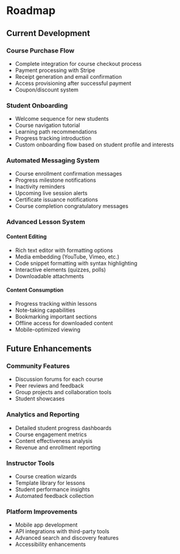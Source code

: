 
# Roadmap

## Current Development

### Course Purchase Flow
- Complete integration for course checkout process
- Payment processing with Stripe
- Receipt generation and email confirmation
- Access provisioning after successful payment
- Coupon/discount system

### Student Onboarding
- Welcome sequence for new students
- Course navigation tutorial
- Learning path recommendations
- Progress tracking introduction
- Custom onboarding flow based on student profile and interests

### Automated Messaging System
- Course enrollment confirmation messages
- Progress milestone notifications
- Inactivity reminders
- Upcoming live session alerts
- Certificate issuance notifications
- Course completion congratulatory messages

### Advanced Lesson System
#### Content Editing
- Rich text editor with formatting options
- Media embedding (YouTube, Vimeo, etc.)
- Code snippet formatting with syntax highlighting
- Interactive elements (quizzes, polls)
- Downloadable attachments

#### Content Consumption
- Progress tracking within lessons
- Note-taking capabilities
- Bookmarking important sections
- Offline access for downloaded content
- Mobile-optimized viewing

## Future Enhancements

### Community Features
- Discussion forums for each course
- Peer reviews and feedback
- Group projects and collaboration tools
- Student showcases

### Analytics and Reporting
- Detailed student progress dashboards
- Course engagement metrics
- Content effectiveness analysis
- Revenue and enrollment reporting

### Instructor Tools
- Course creation wizards
- Template library for lessons
- Student performance insights
- Automated feedback collection

### Platform Improvements
- Mobile app development
- API integrations with third-party tools
- Advanced search and discovery features
- Accessibility enhancements
